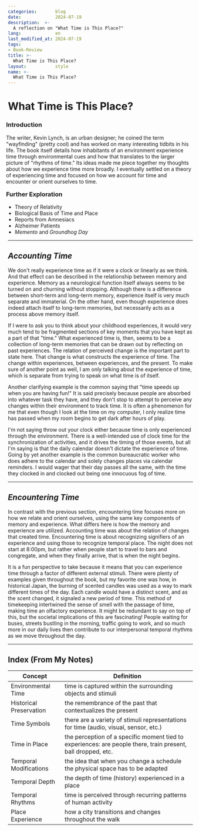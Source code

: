 ```yaml
---
categories:       blog
date:             2024-07-19
description:  >-
  A reflection on "What Time is This Place?"
lang:             en
last_modified_at: 2024-07-19
tags:
- Book-Review
title: >-
  What Time is This Place?
layout:           style
name: >-
  What Time is This Place?
---
```


# What Time is This Place?

<div class="container my-2 px-2" style="text-align: left;  margin-left: -5px;">
<div class="row">

<div class="col">
<h3 >Introduction</h3>

The writer, Kevin Lynch, is an urban designer; he coined the term "wayfinding" (pretty cool) and has worked on many interesting tidbits in his life. The book itself details how inhabitants of an environment experience time through environmental cues and how that translates to the larger picture of "rhythms of time." Its ideas made me piece together my thoughts about how we experience time more broadly. I eventually settled on a theory of experiencing time and focused on how we account for time and encounter or orient ourselves to time.

</div>

<div class="col-4" style="text-align: left;  margin-left: 0;">
<img src="">

<h3 style="margin-left: 0px; margin-top: 2px;">Further Exploration</h3>
<ul>
    <li>Theory of Relativity</li>
    <li>Biological Basis of Time and Place</li>
    <li>Reports from Amnesiacs</li>
    <li>Alzheimer Patients</li>
    <li><i>Memento</i> and <i>Groundhog Day</i></li>
</ul>
</div>


</div>
</div>

* * *

## *Accounting Time*

We don't really experience time as if it were a clock or linearly as we think. And that effect can be described in the relationship between memory and experience. Memory as a neurological function itself always seems to be turned on and churning without stopping. Although there is a difference between short-term and long-term memory, experience itself is very much separate and immaterial. On the other hand, even though experience does indeed attach itself to long-term memories, but necessarily acts as a process above memory itself.

If I were to ask you to think about your childhood experiences, it would very much tend to be fragmented sections of key moments that you have kept as a part of that "time." What experienced time is, then, seems to be a collection of long-term memories that can be drawn out by reflecting on past experiences. The relation of perceived change is the important part to state here. That change is what constructs the experience of time. The change within experiences, between experiences, and the present. To make sure of another point as well, I am only talking about the experience of time, which is separate from trying to speak on what time is of itself.

Another clarifying example is the common saying that "time speeds up when you are having fun!" It is said precisely because people are absorbed into whatever task they have, and they don't stop to attempt to perceive any changes within their environment to track time. It is often a phenomenon for me that even though I look at the time on my computer, I only realize time has passed when my room begins to get dark after hours of play.

I'm not saying throw out your clock either because time is only experienced through the environment. There is a well-intended use of clock time for the synchronization of activities, and it drives the timing of those events, but all I'm saying is that the daily calendar doesn't dictate the experience of time. Going by yet another example is the common bureaucratic worker who does adhere to the calendar and solely changes places via calendar reminders. I would wager that their day passes all the same, with the time they clocked in and clocked out being one innocuous fog of time.

* * *

## *Encountering Time*

In contrast with the previous section, encountering time focuses more on how we relate and orient ourselves, using the same key components of memory and experience. What differs here is how the memory and experience are utilized. Accounting time was about the relation of changes that created time. Encountering time is about recognizing signifiers of an experience and using those to recognize temporal place. The night does not start at 8:00pm, but rather when people start to travel to bars and congregate, and when they finally arrive, that is when the night begins.

It is a fun perspective to take because it means that you can experience time through a factor of different external stimuli. There were plenty of examples given throughout the book, but my favorite one was how, in historical Japan, the burning of scented candles was used as a way to mark different times of the day. Each candle would have a distinct scent, and as the scent changed, it signaled a new period of time. This method of timekeeping intertwined the sense of smell with the passage of time, making time an olfactory experience. It might be redundant to say on top of this, but the societal implications of this are fascinating! People waiting for buses, streets bustling in the morning, traffic going to work, and so much more in our daily lives then contribute to our interpersonal temporal rhythms as we move throughout the day.

* * *

  <h2>Index (From My Notes)</h2>
  <table>
      <thead>
          <tr>
              <th>Concept</th>
              <th>Definition</th>
          </tr>
      </thead>
      <tbody>
          <tr>
              <td>Environmental Time</td>
              <td>time is captured within the surrounding objects and stimuli</td>
          </tr>
          <tr>
              <td>Historical Preservation</td>
              <td>the remembrance of the past that contextualizes the present</td>
          </tr>
          <tr>
              <td>Time Symbols</td>
              <td>there are a variety of stimuli representations for time (audio, visual, sensor, etc.)</td>
          </tr>
          <tr>
              <td>Time in Place</td>
              <td>the perception of a specific moment tied to experiences: are people there, train present, ball dropped, etc.</td>
          </tr>
          <tr>
              <td>Temporal Modifications</td>
              <td>the idea that when you change a schedule the physical space has to be adapted</td>
          </tr>
          <tr>
              <td>Temporal Depth</td>
              <td>the depth of time (history) experienced in a place</td>
          </tr>
          <tr>
              <td>Temporal Rhythms</td>
              <td>time is perceived through recurring patterns of human activity</td>
          </tr>
          <tr>
              <td>Place Experience</td>
              <td>how a city transitions and changes throughout the walk</td>
          </tr>
      </tbody>
  </table>
